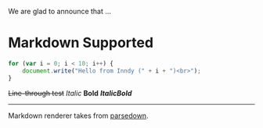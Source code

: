 We are glad to announce that ...

# Markdown Supported

``` javascript
for (var i = 0; i < 10; i++) {
    document.write("Hello from Inndy (" + i + ")<br>");
}
```

~~Line-through test~~ *Italic* **Bold** ***ItalicBold***

---

Markdown renderer takes from [parsedown](https://github.com/erusev/parsedown).
